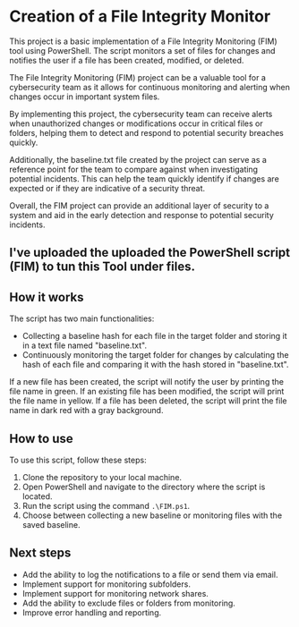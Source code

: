 # Creation of a File Integrity Monitor

This project is a basic implementation of a File Integrity Monitoring (FIM) tool using PowerShell. The script monitors a set of files for changes and notifies the user if a file has been created, modified, or deleted.

The File Integrity Monitoring (FIM) project can be a valuable tool for a cybersecurity team as it allows for continuous monitoring and alerting when changes occur in important system files. 

By implementing this project, the cybersecurity team can receive alerts when unauthorized changes or modifications occur in critical files or folders, helping them to detect and respond to potential security breaches quickly.

Additionally, the baseline.txt file created by the project can serve as a reference point for the team to compare against when investigating potential incidents. This can help the team quickly identify if changes are expected or if they are indicative of a security threat.

Overall, the FIM project can provide an additional layer of security to a system and aid in the early detection and response to potential security incidents.

## I've uploaded the uploaded the PowerShell script (FIM) to tun this Tool under files.


## How it works

The script has two main functionalities:
- Collecting a baseline hash for each file in the target folder and storing it in a text file named "baseline.txt".
- Continuously monitoring the target folder for changes by calculating the hash of each file and comparing it with the hash stored in "baseline.txt".

If a new file has been created, the script will notify the user by printing the file name in green. If an existing file has been modified, the script will print the file name in yellow. If a file has been deleted, the script will print the file name in dark red with a gray background.

## How to use

To use this script, follow these steps:
1. Clone the repository to your local machine.
2. Open PowerShell and navigate to the directory where the script is located.
3. Run the script using the command `.\FIM.ps1`.
4. Choose between collecting a new baseline or monitoring files with the saved baseline.

## Next steps

- Add the ability to log the notifications to a file or send them via email.
- Implement support for monitoring subfolders.
- Implement support for monitoring network shares.
- Add the ability to exclude files or folders from monitoring.
- Improve error handling and reporting.
